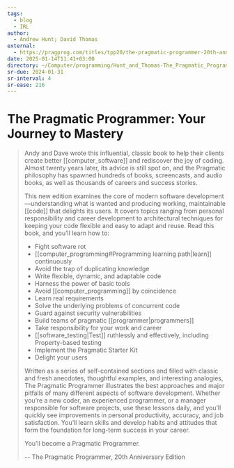 ```yaml
---
tags:
  - blog
  - IRL
author:
  - Andrew Hunt; David Thomas
external:
  - https://pragprog.com/titles/tpp20/the-pragmatic-programmer-20th-anniversary-edition/
date: 2025-01-14T11:41+03:00
directory: ~/Computer/programming/Hunt_and_Thomas-The_Pragmatic_Programmer
sr-due: 2024-01-31
sr-interval: 4
sr-ease: 216
---
```


# The Pragmatic Programmer: Your Journey to Mastery

> Andy and Dave wrote this influential, classic book to help their clients
> create better [[computer_software]] and rediscover the joy of coding. Almost
> twenty years later, its advice is still spot on, and the Pragmatic philosophy
> has spawned hundreds of books, screencasts, and audio books, as well as
> thousands of careers and success stories.
>
> This new edition examines the core of modern software
> development—understanding what is wanted and producing working, maintainable
> [[code]] that delights its users. It covers topics ranging from personal
> responsibility and career development to architectural techniques for keeping
> your code flexible and easy to adapt and reuse. Read this book, and you’ll
> learn how to:
>
> - Fight software rot
> - [[computer_programming#Programming learning path|learn]] continuously
> - Avoid the trap of duplicating knowledge
> - Write flexible, dynamic, and adaptable code
> - Harness the power of basic tools
> - Avoid [[computer_programming]] by coincidence
> - Learn real requirements
> - Solve the underlying problems of concurrent code
> - Guard against security vulnerabilities
> - Build teams of pragmatic [[programmer|programmers]]
> - Take responsibility for your work and career
> - [[software_testing|Test]] ruthlessly and effectively, including
>   Property-based testing
> - Implement the Pragmatic Starter Kit
> - Delight your users
>
> Written as a series of self-contained sections and filled with classic and
> fresh anecdotes, thoughtful examples, and interesting analogies, The Pragmatic
> Programmer illustrates the best approaches and major pitfalls of many
> different aspects of software development. Whether you’re a new coder, an
> experienced programmer, or a manager responsible for software projects, use
> these lessons daily, and you’ll quickly see improvements in personal
> productivity, accuracy, and job satisfaction. You’ll learn skills and develop
> habits and attitudes that form the foundation for long-term success in your
> career.
>
> You’ll become a Pragmatic Programmer.
>
> -- The Pragmatic Programmer, 20th Anniversary Edition
